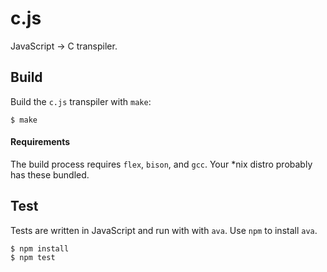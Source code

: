 # c.js

JavaScript -> C transpiler.

## Build

Build the `c.js` transpiler with `make`:

```
$ make
```

#### Requirements

The build process requires `flex`, `bison`, and `gcc`.
Your *nix distro probably has these bundled.

## Test

Tests are written in JavaScript and run with with `ava`. Use `npm` to install `ava`.

```
$ npm install
$ npm test
```